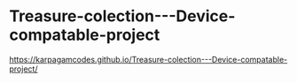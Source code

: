 # Treasure-colection---Device-compatable-project

https://karpagamcodes.github.io/Treasure-colection---Device-compatable-project/

